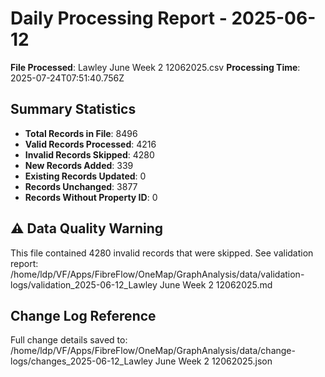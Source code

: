 # Daily Processing Report - 2025-06-12

**File Processed**: Lawley June Week 2 12062025.csv
**Processing Time**: 2025-07-24T07:51:40.756Z

## Summary Statistics

- **Total Records in File**: 8496
- **Valid Records Processed**: 4216
- **Invalid Records Skipped**: 4280
- **New Records Added**: 339
- **Existing Records Updated**: 0
- **Records Unchanged**: 3877
- **Records Without Property ID**: 0

## ⚠️ Data Quality Warning

This file contained 4280 invalid records that were skipped.
See validation report: /home/ldp/VF/Apps/FibreFlow/OneMap/GraphAnalysis/data/validation-logs/validation_2025-06-12_Lawley June Week 2 12062025.md


## Change Log Reference

Full change details saved to: /home/ldp/VF/Apps/FibreFlow/OneMap/GraphAnalysis/data/change-logs/changes_2025-06-12_Lawley June Week 2 12062025.json
